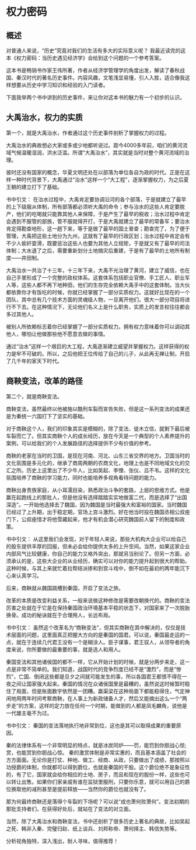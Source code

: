# 权力密码

## 概述

对普通人来说，“历史”究竟对我们的生活有多大的实际意义呢？
我最近读完的这本《权力密码：当历史遇见经济学》会给到这个问题的一个参考答案。

这本书是畅销书作家王伟所著，作者从经济学管理学的角度出发，解读了春秋战国、秦汉时代的著名历史事件。内容风趣，文笔浅显易懂，引人入胜，适合像我这样想要从历史中学习知识和经验的入门读者。

下面我举两个书中讲到的历史事件，来让你对这本书的魅力有一个初步的认识。

## 大禹治水，权力的实质

第一个，就是大禹治水，作者通过这个历史事件剖析了掌握权力的过程。

大禹治水的典故想必大家或多或少地都听说过。距今4000多年前，咱们的黄河流域气候温暖湿润，洪水泛滥。所谓“大禹治水”，其实就是当时对整个黄河流域的治理。

彼时还没有国家的概念，华夏文明还处在以部落为单位各自为政的时代。正是在这样一种时代背景下，大禹通过“治水”这样一个“大工程”，逐渐掌握权力，为之后夏王朝的建立打下了基础。

书中引文：
在治水过程中，大禹肯定要协调沿河的各个部落，于是就建立了最早的上下级服从体制，所有部落都必须听大禹的命令；参与治水的这些人肯定要脱产，他们的吃喝就只能靠其他人来保障，于是产生了最早的税收；治水过程中肯定会遇到不服管的部族，管不服就得开打，于是大禹就建立了最早的常备军；要治水肯定得勘查地形，这一趟下来，等于是做了最早的国土普查；勘查完了，为了便于管理，大禹把这些土地分为九州，这就有了最早的行政区划；治水过程中肯定会有不少人偷奸耍滑，既要惩治这些人也要为其他人立规矩，于是就又有了最早的司法体制；大水退了之后，需要重新划分土地搞灾后重建，于是有了最早的土地所有制度——井田制。

大禹治水一共治了十三年，十三年下来，大禹不光治理了黄河，建立了威信，也在自己手里形成了一个完整的政权体系。这套体系包括职业官僚、手工匠人、职业军人等，这些人都不再下地种田，他们的生存完全依赖大禹手中的这套体制。当大伙都依靠你才有饭吃的时候，你就已经掌握了一部分实质权力。这就好比现在的一个团队，其中总有几个技术方面的灵魂级人物，一旦离开他们，很大一部分项目将进行不下去。在这种情况下，无论他们名义上是什么职务，实质上的发言权往往都会多过其他人。

被别人所依赖标志着你已经掌握了一部分实质权力。拥有权力意味着你可以调动其他人，哪怕让他做那些他不愿意去做的事情。

通过“治水”这样一个艰巨的大工程，大禹逐渐建立威望并掌握权力。这样获得的权力是牢不可破的。所以，之后他把王位传给了自己的儿子，从此再无禅让制，开启了几千年的家天下时代。

## 商鞅变法，改革的路径

第二个，就是商鞅变法。

商鞅变法，虽然最终以他被施以酷刑车裂而宣告失败，但是这一系列变法的成果还是为秦统一六国打下了坚实的基础。

对于商鞅这个人，我们的印象其实是模糊的，除了变法、徙木立信，就剩下最后被车裂而亡了。但其实商鞅个人的成长经历，放在今天是一个典型的个人素养提升的案例，可以给我们的个人发展路径的选择提供不少有价值的参考。

商鞅的老家在当时的卫国，是现在河南、河北、山东三省交界的地方。卫国当时的文化氛围是多元化的，继承了商周两朝的农商文化，地理上也是不同地域文化的交汇之所。历史上这里出了不少牛人，比如吴起、李悝、张仪、吕不韦。这样的文化氛围培养了商鞅的学习能力，同时也能培养多视角看待问题的能力。

商鞅出身贵族家庭，从小耳濡目染，熟悉政治斗争的套路，上层的思维方式。他是赢在起跑线上的那批人，但是他没有选择踏踏实实地做富二代，而是选择了“出国深造”。一开始他选择去了魏国，因为魏国是当时最强大和富裕的国家。当时魏国已经过了上升期，出于稳定期，官场上宫斗激烈。好在他当时投在魏国丞相公叔痤门下，公叔痤惜才将他雪藏起来，他才有机会潜心研究魏国前人留下的制度和政策。

书中引文：
从这里我们会发现，对于年轻人来说，那些大机构大企业可以给自己的股东提供丰厚的回报，但未必会给你提供太多的上升空间。当然，如果这家企业内部风气比较健康，你自己的能力又格外突出，那就另当别论了。但另一方面，必须承认的是，这些大企业的从业经历，确实可以对你的能力提升起到很大的帮助。这种时候，与其上来就忙着拉帮结派掺和到宫斗戏中，倒不如在最初的两年能沉下心来认真学习。

后来，商鞅就从魏国跳槽到秦国，开启了变法之旅。

改革的本质是改变利益关系，一般来说做这种修改是需要改朝换代的。商鞅的变法厉害之处就在于它是在保持秦国政治环境基本平稳的状态下，对国家来了一次脱胎换骨。成功的秘诀就在于合理用人，长远布局。

书中引文：
虽然这个改革名为“商鞅变法”，但其实商鞅在其中解决的，仅仅是技术层面的问题，这里面真正把握大方向的是秦国的国君。可以说，秦国最走运的一点，就在于连续几代君王没有一个是糊涂人。臣子谋事，君王驭人，从领导者的角度来说，你所要做的最重要的事，就是选人和用人。

秦国变法和其他诸侯国的都不一样，它从开始计划的时候，就是分两步来走，这一点是非常不简单的。我们知道，战国时代的竞争烈度已经不是“激烈”，而是“惨烈”，亡国、倒闭这些都是旦夕之间就可能发生的事，所以各国君王都恨不得在一夜之间让国家强大起来。秦国的情况在众诸侯国里是最糟的，虽然说这时候暂时稳住了局面，但是账面数宇依然是一团糟。蠃渠梁在这种局面下都能稳得住，气定神闲地用两年时间考察商鞅，在人事上为新政储备人才，然后又能摘出这么一个“两步走”的方案，这样的定力放在任何一个时期，能做到的人都是凤毛麟角，说他是一代雄主毫不为过。

书中引文：
秦国的变法落地执行地非常到位，这也是其可以取得成果的重要原因。

秦的法律体系有一个非常明显的特点，就是冰炭同炉——罚，能罚到你胆战心惊;赏，也能赏到你胆战心惊。
秦的激赏体制是非常实惠的，而且基本涵盖了社会的方方面面。无论你是打仗、种地、做工、经商、从政，只要做出了成绩，那按照以功授爵的体制，你就都可以得到爵位，也就是秦国的干股。这个爵位绝不是象征性的，有了它，国家就会给你相应的士地、房子，而且和现在的股份一样，这些也可以转让出售。如果你们家亲戚有谁在监狱里服刑，只要你乐意，就可以用自己的爵位换取他的减刑甚至是提前释放——当然你的爵位也就没有了。

那为何最终商鞅还是落得个车裂的下场呢？可以说“成也萧何败萧何”。变法初期的那批支持者们，在获得好处后，就站在了变法的对立面。

当然，除了大禹治水和商鞅变法，书中还剖析了很多历史上著名的典故，比如吴起之死、韩非入秦、完璧归赵、纸上谈兵、刘邦称帝、萧何择主、韩信失势等。

分析视角独特，深入浅出，耐人寻味，值得推荐！